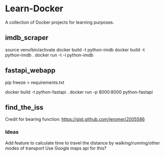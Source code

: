 # Learn-Docker
A collection of Docker projects for learning purposes.

## imdb_scraper
source venv/bin/activate
docker build -t python-imdb
docker build -t python-imdb .
docker run -t -i python-imdb

## fastapi_webapp
pip freeze > requirements.txt

docker build -t python-fastapi .
docker run -p 8000:8000 python-fastapi

## find_the_iss
Credit for bearing function: https://gist.github.com/jeromer/2005586

### Ideas
Add feature to calculate time to travel the distance by walking/running/other modes of transport
Use Google maps api for this?
